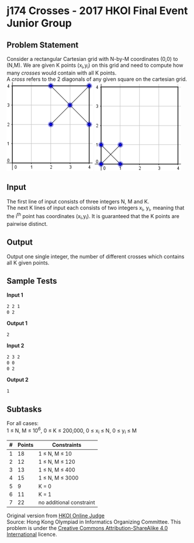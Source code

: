 # j174 Crosses - 2017 HKOI Final Event Junior Group
## Problem Statement
Consider a rectangular Cartesian grid with N-by-M coordinates (0,0) to (N,M). We are given K points (x<sub>i</sub>,y<sub>i</sub>) on this grid and need to compute how many *crosses* would contain with all K points.<br>
A *cross* refers to the 2 diagonals of any given square on the cartesian grid.<br>
![cross1!](Cross.png "Cross 1")<tab> ![cross2!](Cross2.png "Cross 2")

## Input
The first line of input consists of three integers N, M and K.<br>
The next K lines of input each consists of two integers x<sub>i</sub>, y<sub>i</sub>, meaning that the i<sup>th</sup> point has coordinates (x<sub>i</sub>,y<sub>i</sub>). It is guaranteed that the K points are pairwise distinct.
 
## Output
Output one single integer, the number of different crosses which contains all K given points.

## Sample Tests
**Input 1**
```
2 2 1
0 2
```
**Output 1**
```
2
```
**Input 2**
```
2 3 2
0 0
0 2
```
**Output 2**
```
1
```

## Subtasks
For all cases:<br>
1 ≤ N, M ≤ 10<sup>6</sup>, 0 ≤ K ≤ 200,000, 0 ≤ x<sub>i</sub> ≤ N, 0 ≤ y<sub>i</sub> ≤ M<br>

\# | Points | Constraints
--- | --- | ---
1 | 18 | 1 ≤ N, M ≤ 10
2 | 12 | 1 ≤ N, M ≤ 120
3 | 13 | 1 ≤ N, M ≤ 400
4 | 15 | 1 ≤ N, M ≤ 3000
5 | 9 | K = 0
6 | 11 | K = 1
7 | 22 | no additional constraint

Original version from [HKOI Online Judge](https://judge.hkoi.org/task/J174)<br>
Source: Hong Kong Olympiad in Informatics Organizing Committee. This problem is under the [Creative Commons Attribution-ShareAlike 4.0 International](https://creativecommons.org/licenses/by-sa/4.0/) licence.
